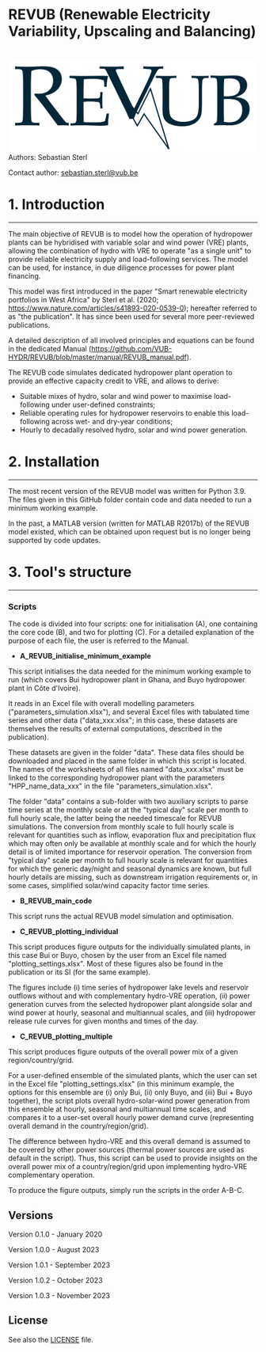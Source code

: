
# REVUB (Renewable Electricity Variability, Upscaling and Balancing) 

# <img src="./graphs/header_logo.png" align="right" />

Authors: Sebastian Sterl


Contact author: sebastian.sterl@vub.be

# 1. Introduction
---
The main objective of REVUB is to model how the operation of hydropower plants can be hybridised with variable solar and wind power (VRE) plants, allowing the combination of hydro with VRE to operate "as a single unit" to provide reliable electricity supply and load-following services. The model can be used, for instance, in due diligence processes for power plant financing.

This model was first introduced in the paper "Smart renewable electricity portfolios in West Africa" by Sterl et al. (2020; https://www.nature.com/articles/s41893-020-0539-0); hereafter referred to as "the publication". It has since been used for several more peer-reviewed publications.

A detailed description of all involved principles and equations can be found in the dedicated Manual (https://github.com/VUB-HYDR/REVUB/blob/master/manual/REVUB_manual.pdf).

The REVUB code simulates dedicated hydropower plant operation to provide an effective capacity credit to VRE, and allows to derive:

* Suitable mixes of hydro, solar and wind power to maximise load-following under user-defined constraints;
* Reliable operating rules for hydropower reservoirs to enable this load-following across wet- and dry-year conditions;
* Hourly to decadally resolved hydro, solar and wind power generation.

# 2. Installation
---
The most recent version of the REVUB model was written for Python 3.9. The files given in this GitHub folder contain code and data needed to run a minimum working example. 

In the past, a MATLAB version (written for MATLAB R2017b) of the REVUB model existed, which can be obtained upon request but is no longer being supported by code updates.

# 3. Tool's structure
---

### Scripts
The code is divided into four scripts: one for initialisation (A), one containing the core code (B), and two for plotting (C). For a detailed explanation of the purpose of each file, the user is referred to the Manual.

* **A_REVUB_initialise_minimum_example**

This script initialises the data needed for the minimum working example to run (which covers Bui hydropower plant in Ghana, and Buyo hydropower plant in Côte d'Ivoire). 

It reads in an Excel file with overall modelling parameters ("parameters_simulation.xlsx"), and several Excel files with tabulated time series and other data ("data_xxx.xlsx"; in this case, these datasets are themselves the results of external computations, described in the publication). 

These datasets are given in the folder "data". These data files should be downloaded and placed in the same folder in which this script is located. The names of the worksheets of all files named "data_xxx.xlsx" must be linked to the corresponding hydropower plant with the parameters "HPP_name_data_xxx" in the file "parameters_simulation.xlsx".

The folder "data" contains a sub-folder with two auxiliary scripts to parse time series at the monthly scale or at the "typical day" scale per month to full hourly scale, the latter being the needed timescale for REVUB simulations. The conversion from monthly scale to full hourly scale is relevant for quantities such as inflow, evaporation flux and precipitation flux which may often only be available at monthly scale and for which the hourly detail is of limited importance for reservoir operation. The conversion from "typical day" scale per month to full hourly scale is relevant for quantities for which the generic day/night and seasonal dynamics are known, but full hourly details are missing, such as downstream irrigation requirements or, in some cases, simplified solar/wind capacity factor time series.

* **B_REVUB_main_code**

This script runs the actual REVUB model simulation and optimisation.
 
* **C_REVUB_plotting_individual**

This script produces figure outputs for the individually simulated plants, in this case Bui or Buyo, chosen by the user from an Excel file named "plotting_settings.xlsx". Most of these figures also be found in the publication or its SI (for the same example). 

The figures include (i) time series of hydropower lake levels and reservoir outflows without and with complementary hydro-VRE operation, (ii) power generation curves from the selected hydropower plant alongside solar and wind power at hourly, seasonal and multiannual scales, and (iii) hydropower release rule curves for given months and times of the day.

* **C_REVUB_plotting_multiple**

This script produces figure outputs of the overall power mix of a given region/country/grid. 

For a user-defined ensemble of the simulated plants, which the user can set in the Excel file "plotting_settings.xlsx" (in this minimum example, the options for this ensemble are (i) only Bui, (ii) only Buyo, and (iii) Bui + Buyo together), the script plots overall hydro-solar-wind power generation from this ensemble at hourly, seasonal and multiannual time scales, and compares it to a user-set overall hourly power demand curve (representing overall demand in the country/region/grid). 

The difference between hydro-VRE and this overall demand is assumed to be covered by other power sources (thermal power sources are used as default in the script). Thus, this script can be used to provide insights on the overall power mix of a country/region/grid upon implementing hydro-VRE complementary operation.

To produce the figure outputs, simply run the scripts in the order A-B-C.

## Versions
Version 0.1.0 - January 2020

Version 1.0.0 - August 2023

Version 1.0.1 - September 2023

Version 1.0.2 - October 2023

Version 1.0.3 - November 2023

## License
See also the [LICENSE](./LICENSE.md) file.

